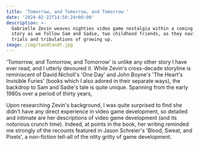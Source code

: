```yaml
---
title: 'Tomorrow, and Tomorrow, and Tomorrow '
date: '2024-02-22T14:50:24+00:00'
description: >-
  Gabrielle Zevin weaves nighties video game nostalgia within a coming of age
  story as we follow Sam and Sadie, two childhood friends, as they navigate the
  trials and tribulations of growing up. 
image: /img/tandtandt.jpg
---
```

'Tomorrow, and Tomorrow, and Tomorrow' is unlike any other story I have ever read, and I utterly devoured it. While Zevin's cross-decade storyline is reminiscent of David Nicholl's 'One Day' and John Boyne's 'The Heart's Invisible Furies' (books which I also adored in their separate ways), the backdrop to Sam and Sadie's tale is quite unique. Spanning from the early 1980s over a period of thirty years, 

Upon researching Zevin's background, I was quite surprised to find she didn't have any direct experience in video game development, so detailed and intimate are her descriptions of video game development (and its notorious crunch time). Indeed, at points in the book, her writing reminded me strongly of the recounts featured in Jason Schreier's 'Blood, Sweat, and Pixels', a non-fiction tell-all of the nitty gritty of game development. 
